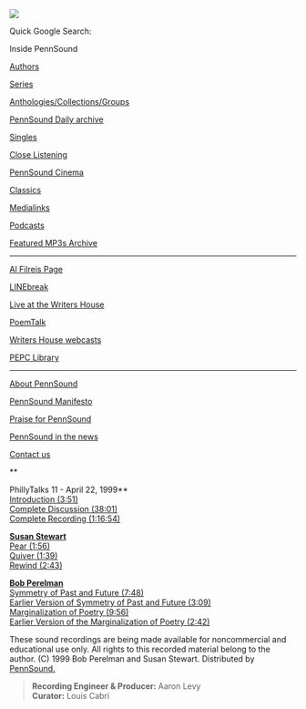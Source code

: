![](PennSound_flat.gif)

Quick Google Search:

  

  
  

Inside PennSound

[Authors](authors.php)

[Series](series.php)

[Anthologies/Collections/Groups](anthologies.php)

[PennSound Daily archive](http://writing.upenn.edu/pennsound/daily)

[Singles](http://writing.upenn.edu/pennsound/singles)

[Close Listening](Close-Listening.php)

[PennSound Cinema](video.php)

[Classics](classics.php)

[Medialinks](http://writing.upenn.edu/wh/multimedia/medialinks/index.php)

[Podcasts](http://writing.upenn.edu/pennsound/podcasts.php)

[Featured MP3s Archive](featured-resources-archive.php)

------------------------------------------------------------------------

[Al Filreis Page](Filreis.html)

[LINEbreak](LINEbreak.html)

[Live at the Writers House](http://writing.upenn.edu/%7Ewh/involved/series/live/)

[PoemTalk](http://jacket2.org/content/poem-talk)

[Writers House webcasts](http://writing.upenn.edu/%7Ewh/webcasts/)

[PEPC
Library](http://writing.upenn.edu/pepc/contents.html)

------------------------------------------------------------------------

[About PennSound](http://writing.upenn.edu/pennsound/about.php)

[PennSound Manifesto](http://writing.upenn.edu/pennsound/manifesto.php)

<span class="quoted1">[Praise for PennSound](http://writing.upenn.edu/pennsound/praise.php)</span>

[PennSound in the news](http://writing.upenn.edu/pennsound/news)

[Contact us](mailto:pennsound@writing.upenn.edu)

**  
  
PhillyTalks 11 - April 22, 1999**  
[Introduction (3:51)](http://media.sas.upenn.edu/pennsound/groups/phillytalks/11/Philly-Talks-11_01_Introduction_04-22-99_Upenn.mp3)  
[Complete Discussion (38:01)](http://media.sas.upenn.edu/pennsound/groups/phillytalks/11/Philly-Talks-11_Discussion_04-22-99_UPenn.mp3)  
[Complete Recording (1:16:54)](http://media.sas.upenn.edu/pennsound/groups/phillytalks/11/PhillyTalks11_Complete-Recording_04-22-99_UPenn.mp3)  
  
**[Susan Stewart](http://writing.upenn.edu/pennsound/x/Stewart.html)**  
[Pear (1:56)](http://media.sas.upenn.edu/pennsound/groups/phillytalks/11/Stewart-Susan_02_Pear_04-22-99_UPenn.mp3)  
[Quiver (1:39)](http://media.sas.upenn.edu/pennsound/groups/phillytalks/11/Stewart-Susan_03_Quiver_04-22-99_UPenn.mp3)  
[Rewind (2:43)](http://media.sas.upenn.edu/pennsound/groups/phillytalks/11/Stewart-Susan_04_Rewind_04-22-99_UPenn.mp3)  
  
**[Bob Perelman](http://writing.upenn.edu/pennsound/x/Perelman.php)**  
[Symmetry of Past and Future (7:48)](http://media.sas.upenn.edu/pennsound/groups/phillytalks/11/Perelman-Bob_05_Symmetry-of-Past-and-Future_04-22-99_UPenn.mp3)  
[Earlier Version of Symmetry of Past and Future (3:09)](http://media.sas.upenn.edu/pennsound/groups/phillytalks/11/Perelman-Bob_06_Earlier-Versions-of-Symmetry-of-Past-and-Future_04-22-99_UPenn.mp3)  
[Marginalization of Poetry (9:56)](http://media.sas.upenn.edu/pennsound/groups/phillytalks/11/Perelman-Bob_07_The-Marginalization-of-Poetry_04-22-99_UPenn.mp3)  
[Earlier Version of the Marginalization of Poetry (2:42)](http://media.sas.upenn.edu/pennsound/groups/phillytalks/11/Perelman-Bob_08_Earlier-Versions-of-The-Marginalization-of-Poetry_04-22-99_UPenn.mp3)  

These sound recordings are being made available for noncommercial and educational
use only. All rights to this recorded material belong to the author. (C) 1999 Bob Perelman and Susan Stewart.
Distributed by [PennSound.](../index.html)

>   
> **Recording Engineer & Producer:** Aaron Levy  
> **Curator:** Louis Cabri

